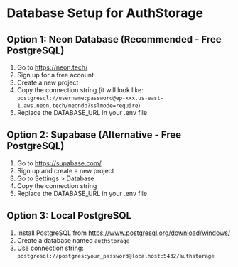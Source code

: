# Database Setup for AuthStorage

## Option 1: Neon Database (Recommended - Free PostgreSQL)

1. Go to https://neon.tech/
2. Sign up for a free account
3. Create a new project
4. Copy the connection string (it will look like: `postgresql://username:password@ep-xxx.us-east-1.aws.neon.tech/neondb?sslmode=require`)
5. Replace the DATABASE_URL in your .env file

## Option 2: Supabase (Alternative - Free PostgreSQL)

1. Go to https://supabase.com/
2. Sign up and create a new project
3. Go to Settings > Database
4. Copy the connection string
5. Replace the DATABASE_URL in your .env file

## Option 3: Local PostgreSQL

1. Install PostgreSQL from https://www.postgresql.org/download/windows/
2. Create a database named `authstorage`
3. Use connection string: `postgresql://postgres:your_password@localhost:5432/authstorage`
